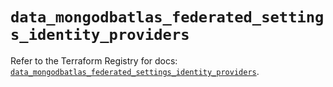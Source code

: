 # `data_mongodbatlas_federated_settings_identity_providers`

Refer to the Terraform Registry for docs: [`data_mongodbatlas_federated_settings_identity_providers`](https://registry.terraform.io/providers/mongodb/mongodbatlas/1.20.0/docs/data-sources/federated_settings_identity_providers).
